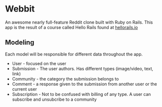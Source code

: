 # Webbit

An awesome nearly full-feature Reddit clone built with Ruby on Rails. This app is the result of a course called Hello Rails found at [hellorails.io](https://hellorails.io)

## Modeling

Each model will be responsible for different data throughout the app.

- User - focused on the user
- Submission - The user authors. Has different types (image/video, text, link)
- Community - the category the submission belongs to
- Comment - a response given to the submission from another user or the current user
- Subscription - Not to be confused with billing of any type. A user can subscribe and unsubcribe to a community
